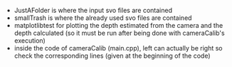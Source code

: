 - JustAFolder is where the input svo files are contained
- smallTrash is where the already used svo files are contained
- matplotlibtest for plotting the depth estimated from the camera and the depth calculated (so it must be run after being done with cameraCalib's execution)
- inside the code of cameraCalib (main.cpp), left can actually be right so check the corresponding lines (given at the beginning of the code)
